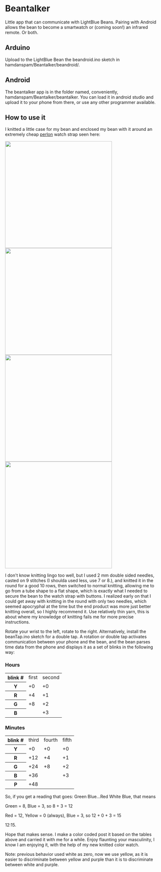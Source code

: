 # Beantalker
Little app that can communicate with LightBlue Beans. Pairing with Android allows the bean to become a smartwatch or (coming soon!) an infrared remote. Or both.


## Arduino
Upload to the LightBlue Bean the beandroid.ino sketch in hamdanspam/Beantalker/beandroid/.


## Android
The beantalker app is in the folder named, conveniently, hamdanspam/Beantalker/beantalker. You can load it in android studio and upload it to your phone from there, or use any other programmer available.

## How to use it
I knitted a little case for my bean and enclosed my bean with it around an extremely cheap [perlon](http://www.primermagazine.com/2016/spend/a-comprehensive-guide-to-watch-straps) watch strap seen here:

<img src="https://github.com/hamdanspam/Beantalker/blob/master/img1.jpg" width=350>
<img src="https://github.com/hamdanspam/Beantalker/blob/master/img2.jpg" width=350>
<img src="https://github.com/hamdanspam/Beantalker/blob/master/img3.jpg" width=350>
<img src="https://github.com/hamdanspam/Beantalker/blob/master/img4.jpg" width=350>

I don't know knitting lingo too well, but I used 2 mm double sided needles, casted on 9 stitches (I shoulda used less, use 7 or 8.), and knitted it in the round for a good 10 rows, then switched to normal knitting, allowing me to go from a tube shape to a flat shape, which is exactly what I needed to secure the bean to the watch strap with buttons. I realized early on that I could get away with knitting in the round with only two needles, which seemed apocryphal at the time but the end product was more just better knitting overall, so I highly recommend it. Use relatively thin yarn, this is about where my knowledge of knitting fails me for more precise instructions.

Rotate your wrist to the left, rotate to the right. Alternatively, install the beanTap.ino sketch for a double tap. A rotation or double tap activates communication between your phone and the bean, and the bean parses time data from the phone and displays it as a set of blinks in the following way:

### Hours
<table>
  <tr>
    <th>blink #</th><td>first</td><td>second</td>
  </tr>
  <tr>
    <th>Y</th><td>+0</td><td>+0</td>
  </tr>
  <tr>
    <th>R</th><td>+4</td><td>+1</td>
  </tr>
  <tr>
    <th>G</th><td>+8</td><td>+2</td>
  </tr>
  <tr>
    <th>B</th><td>  </td><td>+3</td>
  </tr>
</table>

### Minutes
<table>
  <tr>
    <th>blink #</th><td>third</td><td>fourth</td><td>fifth</td>
  </tr>
  <tr>
    <th>Y</th><td>+0</td><td>+0</td><td>+0</td>
  </tr>
  <tr>
    <th>R</th><td>+12</td><td>+4</td><td>+1</td>
  </tr>
  <tr>
    <th>G</th><td>+24</td><td>+8</td><td>+2</td>
  </tr>
  <tr>
    <th>B</th><td>+36</td><td>  </td><td>+3</td>
  </tr>
  <tr>
    <th>P</th><td>+48</td><td>  </td><td>  </td>
  </tr>
</table>

So, if you get a reading that goes: Green Blue...Red White Blue, that means

Green = 8, Blue = 3, so 8 + 3 = 12

Red = 12, Yellow = 0 (always), Blue = 3, so 12 + 0 + 3 = 15

12:15.

Hope that makes sense. I make a color coded post it based on the tables above and carried it with me for a while. Enjoy flaunting your masculinity, I know I am enjoying it, with the help of my new knitted color watch.

Note: previous behavior used white as zero, now we use yellow, as it is easier to discriminate between yellow and purple than it is to discriminate between white and purple.
